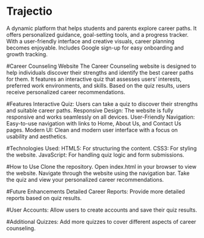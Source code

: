 # Trajectio
A dynamic platform that helps students and parents explore career paths. It offers personalized guidance, goal-setting tools, and a progress tracker. With a user-friendly interface and creative visuals, career planning becomes enjoyable. Includes Google sign-up for easy onboarding and growth tracking.

#Career Counseling Website
The Career Counseling website is designed to help individuals discover their strengths and identify the best career paths for them. It features an interactive quiz that assesses users’ interests, preferred work environments, and skills. Based on the quiz results, users receive personalized career recommendations.

#Features
Interactive Quiz: Users can take a quiz to discover their strengths and suitable career paths. Responsive Design: The website is fully responsive and works seamlessly on all devices. User-Friendly Navigation: Easy-to-use navigation with links to Home, About Us, and Contact Us pages. Modern UI: Clean and modern user interface with a focus on usability and aesthetics. 

#Technologies Used:
HTML5: For structuring the content.
CSS3: For styling the website.
JavaScript: For handling quiz logic and form submissions.

#How to Use
Clone the repository. Open index.html in your browser to view the website. Navigate through the website using the navigation bar. Take the quiz and view your personalized career recommendations.

#Future Enhancements
Detailed Career Reports: Provide more detailed reports based on quiz results.

#User Accounts: Allow users to create accounts and save their quiz results.

#Additional Quizzes: Add more quizzes to cover different aspects of career counseling.
